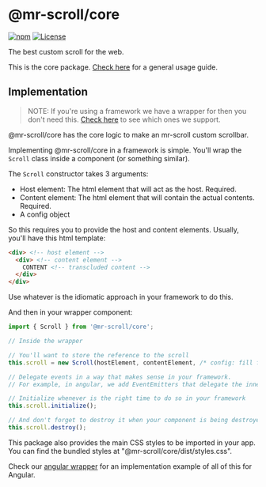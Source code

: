 # @mr-scroll/core

[![npm](https://img.shields.io/npm/v/@mr-scroll/core.svg)](https://www.npmjs.com/package/@mr-scroll/core)
[![License](https://img.shields.io/badge/license-MIT-blue.svg)](https://opensource.org/licenses/MIT)

The best custom scroll for the web.

This is the core package. [Check here](../../README.md) for a general usage guide.

## Implementation

> NOTE: If you're using a framework we have a wrapper for then you don't need this. [Check here](../../README.md#packages) to see which ones we support.

@mr-scroll/core has the core logic to make an mr-scroll custom scrollbar.

Implementing @mr-scroll/core in a framework is simple. You'll wrap the `Scroll` class inside a component (or something similar).

The `Scroll` constructor takes 3 arguments:
- Host element: The html element that will act as the host. Required.
- Content element: The html element that will contain the actual contents. Required.
- A config object

So this requires you to provide the host and content elements. Usually, you'll have this html template:
```html
<div> <!-- host element -->
  <div> <!-- content element -->
    CONTENT <!-- transcluded content -->
  </div>
</div>
```

Use whatever is the idiomatic approach in your framework to do this.

And then in your wrapper component:
```ts
import { Scroll } from '@mr-scroll/core';

// Inside the wrapper

// You'll want to store the reference to the scroll
this.scroll = new Scroll(hostElement, contentElement, /* config: fill from your inputs */ { ... });

// Delegate events in a way that makes sense in your framework.
// For example, in angular, we add EventEmitters that delegate the inner events of Scroll.

// Initialize whenever is the right time to do so in your framework
this.scroll.initialize();

// And don't forget to destroy it when your component is being destroyed
this.scroll.destroy();
```

This package also provides the main CSS styles to be imported in your app. You can find the bundled styles at "@mr-scroll/core/dist/styles.css".

Check our [angular wrapper](../angular) for an implementation example of all of this for Angular.
